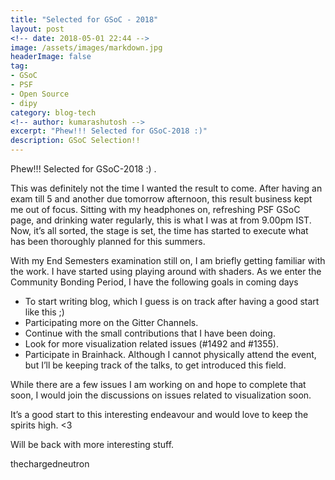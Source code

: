 ```yaml
---
title: "Selected for GSoC - 2018"
layout: post
<!-- date: 2018-05-01 22:44 -->
image: /assets/images/markdown.jpg
headerImage: false
tag:
- GSoC
- PSF
- Open Source
- dipy
category: blog-tech
<!-- author: kumarashutosh -->
excerpt: "Phew!!! Selected for GSoC-2018 :)"
description: GSoC Selection!!
---
```


Phew!!! Selected for GSoC-2018 :) .

This was definitely not the time I wanted the result to come. After having an exam till 5 and another due tomorrow afternoon, this result business kept me out of focus. Sitting with my headphones on, refreshing PSF GSoC page, and drinking water regularly, this is what I was at from 9.00pm IST. Now, it’s all sorted, the stage is set, the time has started to execute what has been thoroughly planned for this summers.

With my End Semesters examination still on, I am briefly getting familiar with the work. I have started using playing around with shaders. As we enter the Community Bonding Period, I have the following goals in coming days

- To start writing blog, which I guess is on track after having a good start like this ;)
- Participating more on the Gitter Channels.
- Continue with the small contributions that I have been doing.
- Look for more visualization related issues (#1492 and #1355).
- Participate in Brainhack. Although I cannot physically attend the event, but I’ll be keeping track of the talks, to get introduced this field.

While there are a few issues I am working on and hope to complete that soon, I would join the discussions on issues related to visualization soon.

It’s a good start to this interesting endeavour and would love to keep the spirits high. <3

Will be back with more interesting stuff.

thechargedneutron